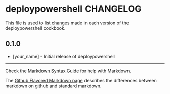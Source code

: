 # deploypowershell CHANGELOG

This file is used to list changes made in each version of the deploypowershell cookbook.

## 0.1.0
- [your_name] - Initial release of deploypowershell

- - -
Check the [Markdown Syntax Guide](http://daringfireball.net/projects/markdown/syntax) for help with Markdown.

The [Github Flavored Markdown page](http://github.github.com/github-flavored-markdown/) describes the differences between markdown on github and standard markdown.
